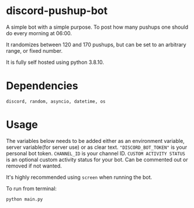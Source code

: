 # discord-pushup-bot
A simple bot with a simple purpose. To post how many pushups one should do every morning at 06:00. 

It randomizes between 120 and 170 pushups, but can be set to an arbitrary range, or fixed number.

It is fully self hosted using python 3.8.10.

# Dependencies
```
discord, random, asyncio, datetime, os
```
# Usage
The variables below needs to be added either as an environment variable, server variable(for server use) or as clear text.
`"DISCORD_BOT_TOKEN"` is your personal bot token.
`CHANNEL_ID` is your channel ID.
`CUSTOM ACTIVITY STATUS` is an optional custom activity status for your bot. Can be commented out or removed if not wanted.

It's highly recommended using `screen` when running the bot.

To run from terminal:
```
python main.py
```
